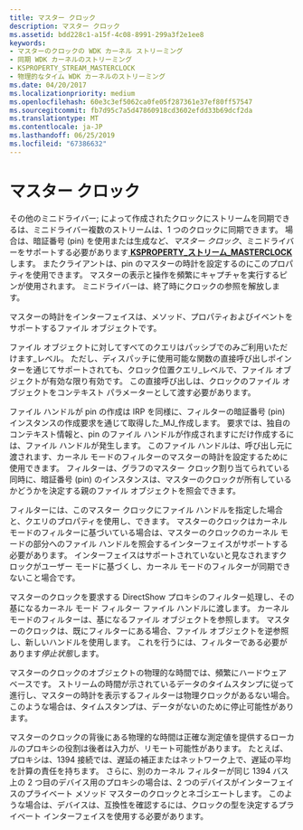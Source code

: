 ```yaml
---
title: マスター クロック
description: マスター クロック
ms.assetid: bdd228c1-a15f-4c08-8991-299a3f2e1ee8
keywords:
- マスターのクロックの WDK カーネル ストリーミング
- 同期 WDK カーネルのストリーミング
- KSPROPERTY_STREAM_MASTERCLOCK
- 物理的なタイム WDK カーネルのストリーミング
ms.date: 04/20/2017
ms.localizationpriority: medium
ms.openlocfilehash: 60e3c3ef5062ca0fe05f287361e37ef80ff57547
ms.sourcegitcommit: fb7d95c7a5d47860918cd3602efdd33b69dcf2da
ms.translationtype: MT
ms.contentlocale: ja-JP
ms.lasthandoff: 06/25/2019
ms.locfileid: "67386632"
---
```

# <a name="master-clocks"></a>マスター クロック





その他のミニドライバー; によって作成されたクロックにストリームを同期できるは、ミニドライバー複数のストリームは、1 つのクロックに同期できます。 場合は、暗証番号 (pin) を使用または生成など、*マスター クロック*、ミニドライバーをサポートする必要があります[ **KSPROPERTY\_ストリーム\_MASTERCLOCK**](https://docs.microsoft.com/windows-hardware/drivers/stream/ksproperty-stream-masterclock)します。 またクライアントは、pin のマスターの時計を設定するのにこのプロパティを使用できます。 マスターの表示と操作を頻繁にキャプチャを実行するピンが使用されます。 ミニドライバーは、終了時にクロックの参照を解放します。

マスターの時計をインターフェイスは、メソッド、プロパティおよびイベントをサポートするファイル オブジェクトです。

ファイル オブジェクトに対してすべてのクエリはパッシブでのみご利用いただけます\_レベル。 ただし、ディスパッチに使用可能な関数の直接呼び出しポインターを通じてサポートされても、クロック位置クエリ\_レベルで、ファイル オブジェクトが有効な限り有効です。 この直接呼び出しは、クロックのファイル オブジェクトをコンテキスト パラメーターとして渡す必要があります。

ファイル ハンドルが pin の作成は IRP を同様に、フィルターの暗証番号 (pin) インスタンスの作成要求を通じて取得した\_MJ\_作成します。 要求では、独自のコンテキスト情報と、pin のファイル ハンドルが作成されますにだけ作成するには、ファイル ハンドルが発生します。 このファイル ハンドルは、呼び出し元に渡されます、カーネル モードのフィルターのマスターの時計を設定するために使用できます。 フィルターは、グラフのマスター クロック割り当てられている同時に、暗証番号 (pin) のインスタンスは、マスターのクロックが所有しているかどうかを決定する親のファイル オブジェクトを照会できます。

フィルターには、このマスター クロックにファイル ハンドルを指定した場合と、クエリのプロパティを使用し、できます。 マスターのクロックはカーネル モードのフィルターに基づいている場合は、マスターのクロックのカーネル モードの部分へのファイル ハンドルを照会するインターフェイスがサポートする必要があります。 インターフェイスはサポートされていないと見なされますクロックがユーザー モードに基づくし、カーネル モードのフィルターが同期できないこと場合です。

マスターのクロックを要求する DirectShow プロキシのフィルター処理し、その基になるカーネル モード フィルター ファイル ハンドルに渡します。 カーネル モードのフィルターは、基になるファイル オブジェクトを参照します。 マスターのクロックは、既にフィルターにある場合、ファイル オブジェクトを逆参照し、新しいハンドルを使用します。 これを行うには、フィルターである必要があります*停止状態*します。

マスターのクロックのオブジェクトの物理的な時間では、頻繁にハードウェア ベースです。 ストリームの時間が示されているデータのタイムスタンプに従って進行し、マスターの時計を表示するフィルターは物理クロックがあるない場合。 このような場合は、タイムスタンプは、データがないのために停止可能性があります。

マスターのクロックの背後にある物理的な時間は正確な測定値を提供するローカルのプロキシの役割は後者は入力が、リモート可能性があります。 たとえば、プロキシは、1394 接続では、遅延の補正またはネットワーク上で、遅延の平均を計算の責任を持ちます。 さらに、別のカーネル フィルターが同じ 1394 バス上の 2 つ目のデバイス用のプロキシの場合は、2 つのデバイスがインターフェイスのプライベート メソッド マスターのクロックとネゴシエートします。 このような場合は、デバイスは、互換性を確認するには、クロックの型を決定するプライベート インターフェイスを使用する必要があります。

 

 




